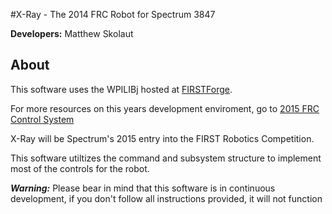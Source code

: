 #X-Ray - The 2014 FRC Robot for Spectrum 3847

**Developers:** Matthew Skolaut

## About
This software uses the WPILIBj hosted at [FIRSTForge](http://firstforge.wpi.edu/sf/projects/wpilib "FIRSTForge").

For more resources on this years development enviroment, go to [2015 FRC Control System](http://wpilib.screenstepslive.com/s/4485 "2015 FRC Control System")

X-Ray will be Spectrum's 2015 entry into the FIRST Robotics Competition.

This software utiltizes the command and subsystem structure to implement most of the controls for the robot.

***Warning:*** Please bear in mind that this software is in continuous development, if you don't follow all instructions provided, it will not function
